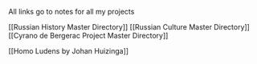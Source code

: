 All links go to notes for all my projects

[[Russian History Master Directory]]
[[Russian Culture Master Directory]]
[[Cyrano de Bergerac Project Master Directory]]


[[Homo Ludens by Johan Huizinga]]